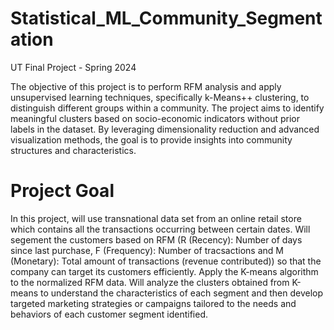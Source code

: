 # Statistical_ML_Community_Segmentation

UT Final Project - Spring 2024

The objective of this project is to perform RFM analysis and apply unsupervised learning techniques, specifically k-Means++ clustering, to distinguish different groups within a community. The project aims to identify meaningful clusters based on socio-economic indicators without prior labels in the dataset. By leveraging dimensionality reduction and advanced visualization methods, the goal is to provide insights into community structures and characteristics.

# Project Goal

In this project, will use transnational data set from an online retail store which contains all the transactions occurring between certain dates. Will segement the customers based on RFM (R (Recency): Number of days since last purchase, F (Frequency): Number of tracsactions and M (Monetary): Total amount of transactions (revenue contributed)) so that the company can target its customers efficiently. Apply the K-means algorithm to the normalized RFM data. Will analyze the clusters obtained from K-means to understand the characteristics of each segment and then develop targeted marketing strategies or campaigns tailored to the needs and behaviors of each customer segment identified.
